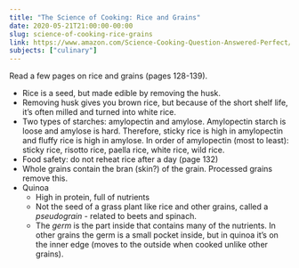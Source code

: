```yaml
---
title: "The Science of Cooking: Rice and Grains"
date: 2020-05-21T21:00:00-00:00
slug: science-of-cooking-rice-grains
link: https://www.amazon.com/Science-Cooking-Question-Answered-Perfect/dp/1465463690
subjects: ["culinary"]
---
```


Read a few pages on rice and grains (pages 128-139).

* Rice is a seed, but made edible by removing the husk.
* Removing husk gives you brown rice, but because of the short shelf life, it’s often milled and turned into white rice.
* Two types of starches: amylopectin and amylose. Amylopectin starch is loose and amylose is hard. Therefore, sticky rice is high in amylopectin and fluffy rice is high in amylose. In order of amylopectin (most to least): sticky rice, risotto rice, paella rice, white rice, wild rice.
* Food safety: do not reheat rice after a day (page 132)
* Whole grains contain the bran (skin?) of the grain. Processed grains remove this.
* Quinoa
    * High in protein, full of nutrients
    * Not the seed of a grass plant like rice and other grains, called a _pseudograin_ - related to beets and spinach.
    * The _germ_ is the part inside that contains many of the nutrients. In other grains the germ is a small pocket inside, but in quinoa it’s on the inner edge (moves to the outside when cooked unlike other grains).